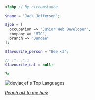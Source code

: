 ```php
<?php // By circumstance

$name = "Jack Jefferson";

$job = [
  occupation => "Junior Web Developer",
  company => "MTC",
  branch => "Dundee"
];

$favourite_person = "Bee <3";

// ₍^. .^₎⟆
$favourite_cat = null;

?>
```
![devjacjef's Top Languages](https://github-readme-stats.vercel.app/api/top-langs/?username=devjacjef&theme=vue-dark&show_icons=true&hide_border=true&layout=compact)

*[Reach out to me here](https://www.linkedin.com/in/devjacjef/)*
